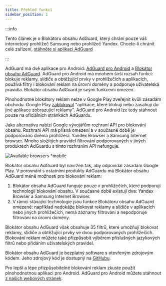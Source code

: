 ```yaml
---
title: Přehled funkcí
sidebar_position: 1
---
```


:::info

Tento článek je o Blokátoru obsahu AdGuard, který chrání pouze váš internetový prohlížeč Samsung nebo prohlížeč Yandex. Chcete-li chránit celé zařízení, [stáhněte si aplikaci AdGuard](https://agrd.io/download-kb-adblock)

:::

AdGuard má dvě aplikace pro Android: [AdGuard pro Android](https://adguard.com/adguard-android/overview.html) a [Blokátor obsahu AdGuard](https://adguard.com/adguard-content-blocker/overview.html). AdGuard pro Android má mnohem širší rozsah funkcí: blokuje reklamy, slídiče a obtěžující prvky v prohlížečích a aplikacích, používá filtry i blokování reklam na úrovni domény a podporuje uživatelská pravidla. Blokátor obsahu AdGuard je svými funkcemi omezen.

Plnohodnotné blokátory reklam nelze v Google Play zveřejnit kvůli zásadám obchodu. Google Play [zablokoval](https://adguard.com/en/blog/google-removes-adguard-android-app-google-play.html) "aplikace, které blokují nebo zasahují do jiné aplikace zobrazující reklamy". AdGuard pro Android lze tedy stáhnout pouze na oficiálních stránkách AdGuardu.

Jako alternativu nabízí Google vývojářům rozhraní API pro blokování obsahu. Rozhraní API má přísná omezení a v současné době je podporováno dvěma prohlížeči: Yandex Browser a Samsung Internet browser. Mnoho složitých pravidel filtrování podporovaných v jiných produktech AdGuardu s tímto rozhraním API nefunguje.

![Available browsers *mobile](https://cdn.adtidy.org/content/Kb/ad_blocker/content_blocker/content_blocker.png)

Blokátor obsahu AdGuard byl navržen tak, aby odpovídal zásadám Google Play. V porovnání s ostatními produkty AdGuardu má Blokátor obsahu AdGuard méně možností pro blokování reklam:

1. Blokátor obsahu AdGuard funguje pouze v prohlížečích, které podporují technologii blokování obsahu. V současné době existují dva: Yandex Browser a Samsung Internet Browser.
2. V rámci stávající technologie jsou funkce Blokátoru obsahu AdGuard omezené: například nedokáže blokovat reklamy a slídiče v aplikacích nebo jiných prohlížečích, nemá záznamy filtrování a nepodporuje filtrování na úrovni domény.

Blokátor obsahu AdGuard však obsahuje 35 filtrů, které umožňují blokovat reklamy, slídiče a obtěžující prvky ve dvou podporovaných prohlížečích. Blokování reklam můžete také přizpůsobit výběrem příslušných jazykových filtrů nebo přidáním uživatelských pravidel.

Blokátor obsahu AdGuard je bezplatný software s otevřeným zdrojovým kódem. Jeho zdrojový kód je dostupný na [GitHubu](https://github.com/AdguardTeam/ContentBlocker).

Pro lepší a lépe přizpůsobitelné blokování reklam zkuste použít plnohodnotnou aplikaci pro Android. AdGuard pro Android můžete stáhnout [z našich webových stránek](https://adguard.com/adguard-android/overview.html).
